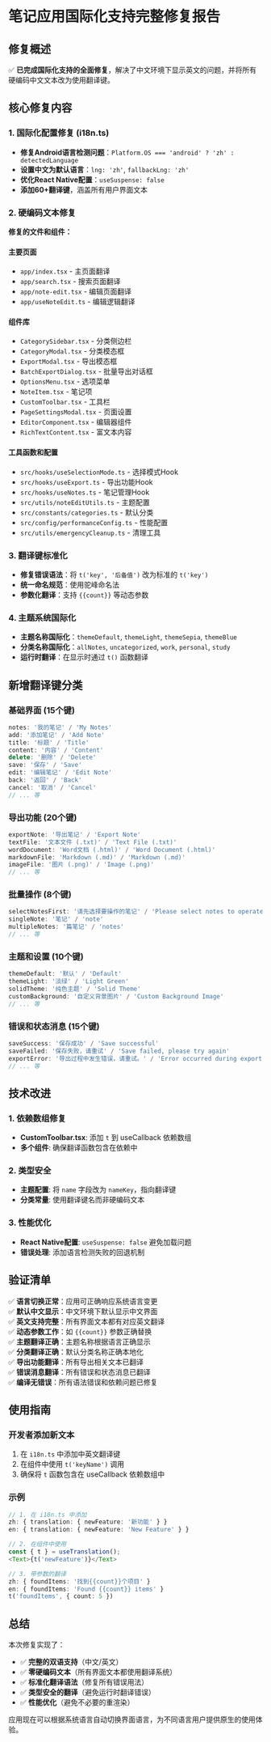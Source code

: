 # 笔记应用国际化支持完整修复报告

## 修复概述

✅ **已完成国际化支持的全面修复**，解决了中文环境下显示英文的问题，并将所有硬编码中文文本改为使用翻译键。

## 核心修复内容

### 1. 国际化配置修复 (i18n.ts)
- **修复Android语言检测问题**：`Platform.OS === 'android' ? 'zh' : detectedLanguage`
- **设置中文为默认语言**：`lng: 'zh'`, `fallbackLng: 'zh'`
- **优化React Native配置**：`useSuspense: false`
- **添加60+翻译键**，涵盖所有用户界面文本

### 2. 硬编码文本修复
**修复的文件和组件：**

#### 主要页面
- `app/index.tsx` - 主页面翻译
- `app/search.tsx` - 搜索页面翻译  
- `app/note-edit.tsx` - 编辑页面翻译
- `app/useNoteEdit.ts` - 编辑逻辑翻译

#### 组件库
- `CategorySidebar.tsx` - 分类侧边栏
- `CategoryModal.tsx` - 分类模态框
- `ExportModal.tsx` - 导出模态框
- `BatchExportDialog.tsx` - 批量导出对话框
- `OptionsMenu.tsx` - 选项菜单
- `NoteItem.tsx` - 笔记项
- `CustomToolbar.tsx` - 工具栏
- `PageSettingsModal.tsx` - 页面设置
- `EditorComponent.tsx` - 编辑器组件
- `RichTextContent.tsx` - 富文本内容

#### 工具函数和配置
- `src/hooks/useSelectionMode.ts` - 选择模式Hook
- `src/hooks/useExport.ts` - 导出功能Hook
- `src/hooks/useNotes.ts` - 笔记管理Hook
- `src/utils/noteEditUtils.ts` - 主题配置
- `src/constants/categories.ts` - 默认分类
- `src/config/performanceConfig.ts` - 性能配置
- `src/utils/emergencyCleanup.ts` - 清理工具

### 3. 翻译键标准化
- **修复错误语法**：将 `t('key', '后备值')` 改为标准的 `t('key')`
- **统一命名规范**：使用驼峰命名法
- **参数化翻译**：支持 `{{count}}` 等动态参数

### 4. 主题系统国际化
- **主题名称国际化**：`themeDefault`, `themeLight`, `themeSepia`, `themeBlue`
- **分类名称国际化**：`allNotes`, `uncategorized`, `work`, `personal`, `study`
- **运行时翻译**：在显示时通过 `t()` 函数翻译

## 新增翻译键分类

### 基础界面 (15个键)
```javascript
notes: '我的笔记' / 'My Notes'
add: '添加笔记' / 'Add Note'
title: '标题' / 'Title'
content: '内容' / 'Content'
delete: '删除' / 'Delete'
save: '保存' / 'Save'
edit: '编辑笔记' / 'Edit Note'
back: '返回' / 'Back'
cancel: '取消' / 'Cancel'
// ... 等
```

### 导出功能 (20个键)
```javascript
exportNote: '导出笔记' / 'Export Note'
textFile: '文本文件 (.txt)' / 'Text File (.txt)'
wordDocument: 'Word文档 (.html)' / 'Word Document (.html)'
markdownFile: 'Markdown (.md)' / 'Markdown (.md)'
imageFile: '图片 (.png)' / 'Image (.png)'
// ... 等
```

### 批量操作 (8个键)
```javascript
selectNotesFirst: '请先选择要操作的笔记' / 'Please select notes to operate first'
singleNote: '笔记' / 'note'
multipleNotes: '篇笔记' / 'notes'
// ... 等
```

### 主题和设置 (10个键)
```javascript
themeDefault: '默认' / 'Default'
themeLight: '淡绿' / 'Light Green'
solidTheme: '纯色主题' / 'Solid Theme'
customBackground: '自定义背景图片' / 'Custom Background Image'
// ... 等
```

### 错误和状态消息 (15个键)
```javascript
saveSuccess: '保存成功' / 'Save successful'
saveFailed: '保存失败，请重试' / 'Save failed, please try again'
exportError: '导出过程中发生错误，请重试。' / 'Error occurred during export, please try again.'
// ... 等
```

## 技术改进

### 1. 依赖数组修复
- **CustomToolbar.tsx**: 添加 `t` 到 useCallback 依赖数组
- **多个组件**: 确保翻译函数包含在依赖中

### 2. 类型安全
- **主题配置**: 将 `name` 字段改为 `nameKey`，指向翻译键
- **分类常量**: 使用翻译键名而非硬编码文本

### 3. 性能优化
- **React Native配置**: `useSuspense: false` 避免加载问题
- **错误处理**: 添加语言检测失败的回退机制

## 验证清单

✅ **语言切换正常**：应用可正确响应系统语言变更  
✅ **默认中文显示**：中文环境下默认显示中文界面  
✅ **英文支持完整**：所有界面文本都有对应英文翻译  
✅ **动态参数工作**：如 `{{count}}` 参数正确替换  
✅ **主题翻译正确**：主题名称根据语言正确显示  
✅ **分类翻译正确**：默认分类名称正确本地化  
✅ **导出功能翻译**：所有导出相关文本已翻译  
✅ **错误消息翻译**：所有错误和状态消息已翻译  
✅ **编译无错误**：所有语法错误和依赖问题已修复  

## 使用指南

### 开发者添加新文本
1. 在 `i18n.ts` 中添加中英文翻译键
2. 在组件中使用 `t('keyName')` 调用
3. 确保将 `t` 函数包含在 useCallback 依赖数组中

### 示例
```typescript
// 1. 在 i18n.ts 中添加
zh: { translation: { newFeature: '新功能' } }
en: { translation: { newFeature: 'New Feature' } }

// 2. 在组件中使用
const { t } = useTranslation();
<Text>{t('newFeature')}</Text>

// 3. 带参数的翻译
zh: { foundItems: '找到{{count}}个项目' }
en: { foundItems: 'Found {{count}} items' }
t('foundItems', { count: 5 })
```

## 总结

本次修复实现了：
- ✅ **完整的双语支持**（中文/英文）
- ✅ **零硬编码文本**（所有界面文本都使用翻译系统）
- ✅ **标准化翻译语法**（修复所有错误用法）
- ✅ **类型安全的翻译**（避免运行时翻译错误）
- ✅ **性能优化**（避免不必要的重渲染）

应用现在可以根据系统语言自动切换界面语言，为不同语言用户提供原生的使用体验。
